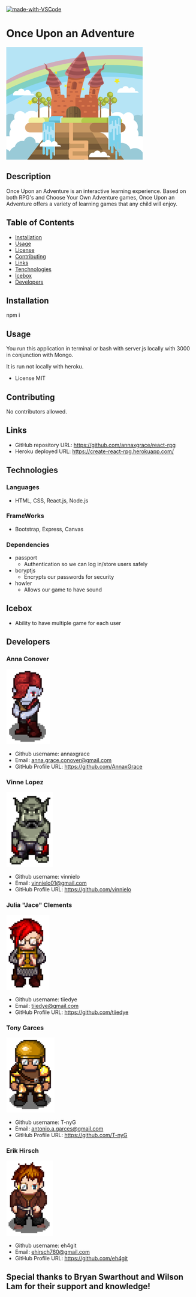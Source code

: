 



[![made-with-VSCode](https://img.shields.io/badge/Made%20with-VSCode-1f425f.svg)](https://code.visualstudio.com/)
# Once Upon an Adventure

<img src="./client/src/images/Castle-Banner.png"
     alt="Log-in Page"
     style="margin-right: 10px; height: 300px;" />


## Description
Once Upon an Adventure is an interactive learning experience.
Based on both RPG's and Choose Your Own Adventure games,
Once Upon an Adventure offers a variety of learning games that any child will enjoy.

## Table of Contents
* [Installation](#installation)
* [Usage](#usage)
* [License](#license)
* [Contributing](#contributing)
* [Links](#Links)
* [Tenchnologies](#Technologies)
* [Icebox](#Icebox)
* [Developers](#Developers)

## Installation
npm i
## Usage
You run this application in terminal or bash with server.js locally with 3000 in conjunction with Mongo.

 It is run not locally with heroku.

* License
MIT

## Contributing
No contributors allowed.

## Links
* GitHub repository URL: https://github.com/annaxgrace/react-rpg
* Heroku deployed URL: https://create-react-rpg.herokuapp.com/

## Technologies


### Languages 
* HTML, CSS, React.js, Node.js

### FrameWorks
* Bootstrap, Express, Canvas

### Dependencies
* passport
     - Authentication so we can log in/store users safely
* bcryptjs
     - Encrypts our passwords for security
* howler
    - Allows our game to have sound


## Icebox

* Ability to have multiple game for each user



## Developers

### Anna Conover

<img src="./client/src/images/teamAnna.png"
     alt="Picture of Developer Anna in game"
     style="margin-right: 10px; height: 200px;" />

* Github username: annaxgrace
* Email: anna.grace.conover@gmail.com
* GitHub Profile URL: https://github.com/AnnaxGrace



### Vinne Lopez

<img src="./client/src/images/teamVinnie.png"
     alt="Picture of Developer Vinnie's character in game"
     style="margin-right: 10px; height: 200px;" />

* Github username: vinnielo
* Email: vinnielo01@gmail.com
* GitHub Profile URL: https://github.com/vinnielo



### Julia "Jace" Clements

<img src="./client/src/images/teamJace.png"
     alt="Picture of Developer Jace in game"
     style="margin-right: 10px; height: 200px;" />

* Github username: tiiedye
* Email: tiiedye@gmail.com
* GitHub Profile URL: https://github.com/tiiedye




### Tony Garces

<img src="./client/src/images/teamTony.png"
     alt="Picture of Developer Tony in game"
     style=" margin-right: 10px; height: 200px;" />

* Github username: T-nyG
* Email: antonio.a.garces@gmail.com
* GitHub Profile URL: https://github.com/T-nyG

### Erik Hirsch

<img src="./client/src/images/teamErik.png"
     alt="Picture of Developer Erik in game"
     style=" margin-right: 10px; height: 200px;" />

* Github username: eh4git
* Email: ehirsch760@gmail.com
* GitHub Profile URL: https://github.com/eh4git

## Special thanks to Bryan Swarthout and Wilson Lam for their support and knowledge!


